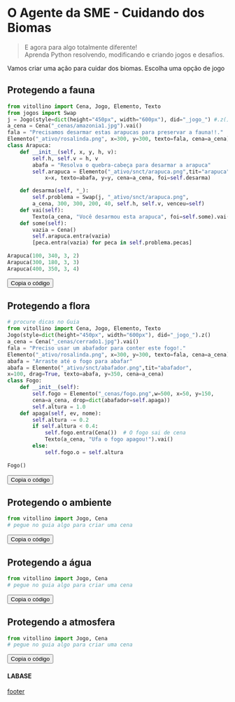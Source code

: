 <!---
Open Source program Pynoplia - Copyright © 2024  Carlo Oliveira** <carlo@nce.ufrj.br>,
PDX-License-Identifier:** `GNU General Public License v3.0 or later <http://is.gd/3Udt>`_.
-->
# O Agente da SME - Cuidando dos Biomas
> E agora para algo totalmente diferente! <br>
> Aprenda Python resolvendo, modificando e criando jogos e desafios. <br>

Vamos criar uma ação para cuidar dos biomas. Escolha uma opção de jogo

## Protegendo a fauna

```python
from vitollino import Cena, Jogo, Elemento, Texto
from jogos import Swap
j = Jogo(style=dict(height="450px", width="600px"), did="_jogo_") #.z()
a_cena = Cena("_cenas/amazonia1.jpg").vai()
fala = "Precisamos desarmar estas arapucas para preservar a fauna!!."
Elemento("_ativo/rosalinda.png", x=300, y=300, texto=fala, cena=a_cena)
class Arapuca:
    def __init__(self, x, y, h, v):
        self.h, self.v = h, v
        abafa = "Resolva o quebra-cabeça para desarmar a arapuca"
        self.arapuca = Elemento("_ativo/snct/arapuca.png",tit="arapuca",
            x=x, texto=abafa, y=y, cena=a_cena, foi=self.desarma)

    def desarma(self, *_):
        self.problema = Swap(j, "_ativo/snct/arapuca.png",
        a_cena, 300, 300, 200, 40, self.h, self.v, venceu=self)
    def vai(self):
        Texto(a_cena, "Você desarmou esta arapuca", foi=self.some).vai()
    def some(self):
        vazia = Cena()
        self.arapuca.entra(vazia)
        [peca.entra(vazia) for peca in self.problema.pecas]
        
Arapuca(100, 340, 3, 2)
Arapuca(300, 180, 3, 3)
Arapuca(400, 350, 3, 4)
```
<button class="btn btn-primary" onclick="__copy_clip__(this)">Copia o código</button>

## Protegendo a flora

```python
# procure dicas no Guia
from vitollino import Cena, Jogo, Elemento, Texto
Jogo(style=dict(height="450px", width="600px"), did="_jogo_").z()
a_cena = Cena("_cenas/cerrado1.jpg").vai()
fala = "Preciso usar um abafador para conter este fogo!."
Elemento("_ativo/rosalinda.png", x=300, y=300, texto=fala, cena=a_cena)
abafa = "Arraste até o fogo para abafar"
abafa = Elemento("_ativo/snct/abafador.png",tit="abafador",
x=100, drag=True, texto=abafa, y=350, cena=a_cena)
class Fogo:
    def __init__(self):
        self.fogo = Elemento("_cenas/fogo.png",w=500, x=50, y=150,
        cena=a_cena, drop=dict(abafador=self.apaga))
        self.altura = 1.0
    def apaga(self, ev, nome):
        self.altura -= 0.2
        if self.altura < 0.4:
            self.fogo.entra(Cena())  # O fogo sai de cena
            Texto(a_cena, "Ufa o fogo apagou!").vai()
        else:
            self.fogo.o = self.altura
        
Fogo()
```
<button class="btn btn-primary" onclick="__copy_clip__(this)">Copia o código</button>

## Protegendo o ambiente

```python
from vitollino import Jogo, Cena
# pegue no guia algo para criar uma cena
```
<button class="btn btn-primary" onclick="__copy_clip__(this)">Copia o código</button>

## Protegendo a água

```python
from vitollino import Jogo, Cena
# pegue no guia algo para criar uma cena
```
<button class="btn btn-primary" onclick="__copy_clip__(this)">Copia o código</button>

## Protegendo a atmosfera

```python
from vitollino import Jogo, Cena
# pegue no guia algo para criar uma cena
```
<button class="btn btn-primary" onclick="__copy_clip__(this)">Copia o código</button>

#### LABASE
[footer](footer.md ':include')